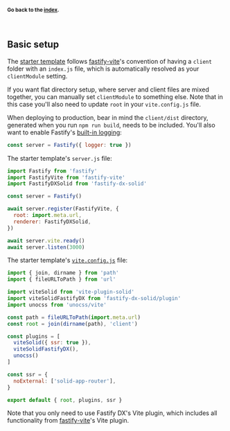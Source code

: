 <sub>**Go back to the [index](https://github.com/fastify/fastify-dx/blob/main/packages/fastify-dx-solid/README.md).**</sub>

<br>

## Basic setup

The [starter template](https://github.com/fastify/fastify-dx/tree/dev/starters/solid) follows [fastify-vite](https://github.com/fastify/fastify-vite)'s convention of having a `client` folder with an `index.js` file, which is automatically resolved as your `clientModule` setting.

If you want flat directory setup, where server and client files are mixed together, you can manually set `clientModule` to something else. Note that in this case you'll also need to update `root` in your `vite.config.js` file.

When deploying to production, bear in mind the `client/dist` directory, generated when you run `npm run build`, needs to be included. You'll also want to enable Fastify's [built-in logging](https://www.fastify.io/docs/latest/Reference/Logging/):

```js
const server = Fastify({ logger: true })
```

The starter template's `server.js` file:

```js
import Fastify from 'fastify'
import FastifyVite from 'fastify-vite'
import FastifyDXSolid from 'fastify-dx-solid'

const server = Fastify()

await server.register(FastifyVite, { 
  root: import.meta.url, 
  renderer: FastifyDXSolid,
})

await server.vite.ready()
await server.listen(3000)
```

The starter template's [`vite.config.js`](https://github.com/fastify/fastify-dx/blob/main/starters/solid/vite.config.js) file:

```js
import { join, dirname } from 'path'
import { fileURLToPath } from 'url'

import viteSolid from 'vite-plugin-solid'
import viteSolidFastifyDX from 'fastify-dx-solid/plugin'
import unocss from 'unocss/vite'

const path = fileURLToPath(import.meta.url)
const root = join(dirname(path), 'client')

const plugins = [
  viteSolid({ ssr: true }),
  viteSolidFastifyDX(),
  unocss()
]

const ssr = {
  noExternal: ['solid-app-router'],
}

export default { root, plugins, ssr }
```

Note that you only need to use Fastify DX's Vite plugin, which includes all functionality from [fastify-vite](https://github.com/fastify/fastify-vite)'s Vite plugin.

</td>
</tr>
</table>
